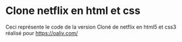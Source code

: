 # Clone netflix en html et css


Ceci représente le code de la version Cloné de netflix en html5 et css3 réalisé pour https://oaliv.com/
